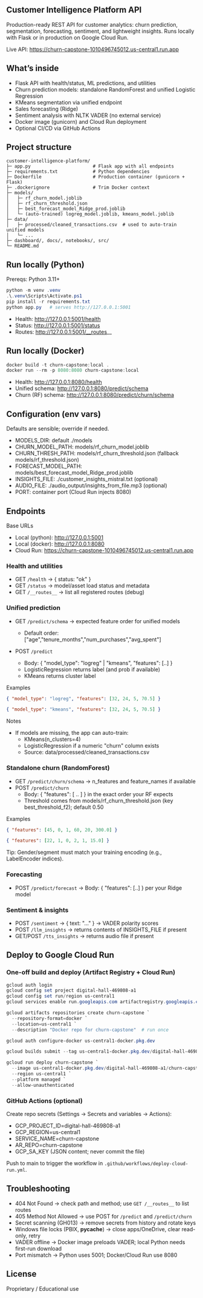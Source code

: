 ## Customer Intelligence Platform API

Production-ready REST API for customer analytics: churn prediction, segmentation, forecasting, sentiment, and lightweight insights. Runs locally with Flask or in production on Google Cloud Run.

 Live API: https://churn-capstone-1010496745012.us-central1.run.app

## What’s inside
- Flask API with health/status, ML predictions, and utilities
- Churn prediction models: standalone RandomForest and unified Logistic Regression
- KMeans segmentation via unified endpoint
- Sales forecasting (Ridge)
- Sentiment analysis with NLTK VADER (no external service)
- Docker image (gunicorn) and Cloud Run deployment
- Optional CI/CD via GitHub Actions

## Project structure
```
customer-intelligence-platform/
├─ app.py                       # Flask app with all endpoints
├─ requirements.txt             # Python dependencies
├─ Dockerfile                   # Production container (gunicorn + Flask)
├─ .dockerignore                # Trim Docker context
├─ models/
│   ├─ rf_churn_model.joblib
│   ├─ rf_churn_threshold.json
│   ├─ best_forecast_model_Ridge_prod.joblib
│   └─ (auto-trained) logreg_model.joblib, kmeans_model.joblib
├─ data/
│   ├─ processed/cleaned_transactions.csv  # used to auto-train unified models
│   └─ ...
├─ dashboard/, docs/, notebooks/, src/
└─ README.md
```

## Run locally (Python)
Prereqs: Python 3.11+

```powershell
python -m venv .venv
.\.venv\Scripts\Activate.ps1
pip install -r requirements.txt
python app.py   # serves http://127.0.0.1:5001
```

- Health: http://127.0.0.1:5001/health
- Status: http://127.0.0.1:5001/status
- Routes: http://127.0.0.1:5001/__routes__

## Run locally (Docker)
```powershell
docker build -t churn-capstone:local .
docker run --rm -p 8080:8080 churn-capstone:local
```

- Health: http://127.0.0.1:8080/health
- Unified schema: http://127.0.0.1:8080/predict/schema
- Churn (RF) schema: http://127.0.0.1:8080/predict/churn/schema

## Configuration (env vars)
Defaults are sensible; override if needed.

- MODELS_DIR: default ./models
- CHURN_MODEL_PATH: models/rf_churn_model.joblib
- CHURN_THRESH_PATH: models/rf_churn_threshold.json (fallback models/rf_threshold.json)
- FORECAST_MODEL_PATH: models/best_forecast_model_Ridge_prod.joblib
- INSIGHTS_FILE: ./customer_insights_mistral.txt (optional)
- AUDIO_FILE: ./audio_output/insights_from_file.mp3 (optional)
- PORT: container port (Cloud Run injects 8080)

## Endpoints
Base URLs
- Local (python): http://127.0.0.1:5001
- Local (docker): http://127.0.0.1:8080
- Cloud Run: https://churn-capstone-1010496745012.us-central1.run.app

### Health and utilities
- GET `/health` → { status: "ok" }
- GET `/status` → model/asset load status and metadata
- GET `/__routes__` → list all registered routes (debug)

### Unified prediction
- GET `/predict/schema` → expected feature order for unified models
  - Default order: ["age","tenure_months","num_purchases","avg_spent"]

- POST `/predict`
  - Body: { "model_type": "logreg" | "kmeans", "features": [..] }
  - LogisticRegression returns label (and prob if available)
  - KMeans returns cluster label

Examples
```json
{ "model_type": "logreg", "features": [32, 24, 5, 70.5] }
```
```json
{ "model_type": "kmeans", "features": [32, 24, 5, 70.5] }
```

Notes
- If models are missing, the app can auto-train:
  - KMeans(n_clusters=4)
  - LogisticRegression if a numeric "churn" column exists
  - Source: data/processed/cleaned_transactions.csv

### Standalone churn (RandomForest)
- GET `/predict/churn/schema` → n_features and feature_names if available
- POST `/predict/churn`
  - Body: { "features": [ .. ] } in the exact order your RF expects
  - Threshold comes from models/rf_churn_threshold.json (key best_threshold_f2); default 0.50

Examples
```json
{ "features": [45, 0, 1, 60, 20, 300.0] }
```
```json
{ "features": [22, 1, 0, 2, 1, 15.0] }
```

Tip: Gender/segment must match your training encoding (e.g., LabelEncoder indices).

### Forecasting
- POST `/predict/forecast` → Body: { "features": [..] } per your Ridge model

### Sentiment & insights
- POST `/sentiment` → { text: "..." } → VADER polarity scores
- POST `/llm_insights` → returns contents of INSIGHTS_FILE if present
- GET/POST `/tts_insights` → returns audio file if present

## Deploy to Google Cloud Run

### One-off build and deploy (Artifact Registry + Cloud Run)
```powershell
gcloud auth login
gcloud config set project digital-hall-469808-a1
gcloud config set run/region us-central1
gcloud services enable run.googleapis.com artifactregistry.googleapis.com cloudbuild.googleapis.com

gcloud artifacts repositories create churn-capstone `
  --repository-format=docker `
  --location=us-central1 `
  --description "Docker repo for churn-capstone"  # run once

gcloud auth configure-docker us-central1-docker.pkg.dev

gcloud builds submit --tag us-central1-docker.pkg.dev/digital-hall-469808-a1/churn-capstone/churn-capstone:latest .

gcloud run deploy churn-capstone `
  --image us-central1-docker.pkg.dev/digital-hall-469808-a1/churn-capstone/churn-capstone:latest `
  --region us-central1 `
  --platform managed `
  --allow-unauthenticated
```

### GitHub Actions (optional)
Create repo secrets (Settings → Secrets and variables → Actions):
- GCP_PROJECT_ID=digital-hall-469808-a1
- GCP_REGION=us-central1
- SERVICE_NAME=churn-capstone
- AR_REPO=churn-capstone
- GCP_SA_KEY (JSON content; never commit the file)

Push to main to trigger the workflow in `.github/workflows/deploy-cloud-run.yml`.

## Troubleshooting
- 404 Not Found → check path and method; use `GET /__routes__` to list routes
- 405 Method Not Allowed → use POST for `/predict` and `/predict/churn`
- Secret scanning (GH013) → remove secrets from history and rotate keys
- Windows file locks (PBIX, __pycache__) → close apps/OneDrive, clear read-only, retry
- VADER offline → Docker image preloads VADER; local Python needs first-run download
- Port mismatch → Python uses 5001; Docker/Cloud Run use 8080

## License
Proprietary / Educational use
